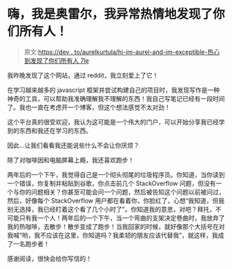 # 嗨，我是奥雷尔，我异常热情地发现了你们所有人！

> 原文:[https://dev . to/aurelkurtula/hi-im-aurel-and-im-exceptible-热心到发现了你们所有人 7le](https://dev.to/aurelkurtula/hi-im-aurel-and-im-unusually-enthusiastic-to-have-discovered-you-all-7le)

我昨晚发现了这个网站，通过 reddit，我立刻爱上了它！

在学习越来越多的 javascript 框架并尝试构建自己的项目时，我发现写作是一种神奇的工具，可以帮助我准确理解我不理解的东西！我自己写笔记已经有一段时间了。我也一直在考虑开一个博客，但这个想法感觉不太对劲！

这个平台真的很受欢迎，我认为这可能是一个伟大的门户，可以开始分享我已经学到的东西和我还在学习的东西。

因此...让我们看看我还能说些什么不会让你厌烦？

除了对咖啡因和电脑屏幕上瘾，我还喜欢跑步！

两年后的一个下午，我觉得自己是一个彻头彻尾的垃圾程序员。你知道，当你读到一个错误，你复制并粘贴到谷歌，你点击前几个 StackOverflow 问题，但没有一个与你的问题相关？你甚至可能会问一个问题，然后被告知这个问题以前被问过，然后，好像每个 StackOverflow 用户都在看着你，你脸红了，心想“我知道，但我别无选择，我已经盯着这个看了几个小时了”。你知道我的意思，对吧？拜托，不可能只有我一个人！两年后的一个下午，当一个弯曲的支架决定卷曲时，我放弃了我的热咖啡，去散步！散步变成了跑步！当我回家的时候，就好像那个大括号在对我喊“哟，我不应该在这里，你知道吗？我柔韧的朋友应该代替我”，就这样，我成了一名跑步者！

感谢阅读，很快会给你写信的！